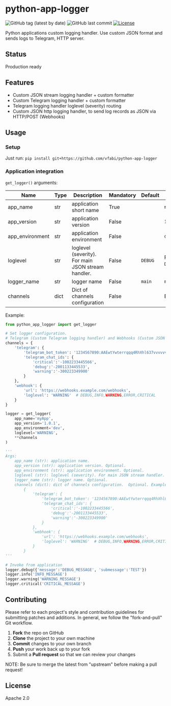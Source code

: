 # python-app-logger

![GitHub tag (latest by date)](https://img.shields.io/github/v/tag/vfabi/python-app-logger)
![GitHub last commit](https://img.shields.io/github/last-commit/vfabi/python-app-logger)
[![License](https://img.shields.io/badge/License-Apache%202.0-blue.svg)](https://opensource.org/licenses/Apache-2.0)

Python applications custom logging handler. Use custom JSON format and sends logs to Telegram, HTTP server.  

## Status

Production ready

## Features
- Custom JSON stream logging handler + custom formatter
- Custom Telegram logging handler + custom formatter
- Telegram logging handler loglevel (severity) routing
- Custom JSON http logging handler, to send log records as JSON via HTTP/POST (Webhooks)

## Usage

### Setup
Just run: `pip install git+https://github.com/vfabi/python-app-logger`

### Application integration
`get_logger()` arguments:  

Name | Type | Description | Mandatory | Default | Example
--- | --- | --- | --- | --- | ---
app_name | str | application short name | True | | `myapp` |
app_version | str | application version | False | | `1.0.1` |
app_environment | str | application environment | False | | `dev` |
loglevel | str | loglevel (severity). For main JSON stream handler. | False | `DEBUG` | Possible values: `DEBUG`,`INFO`,`WARNING`,`ERROR`,`CRITICAL`|
logger_name | str | logger name | False | `main` | `myapp` |
channels | dict | Dict of channels configuration | False | | Example you can find below |


Example:

```python
from python_app_logger import get_logger

# Set logger configuration.  
# Telegram (Custom Telegram logging handler) and Webhooks (Custom JSON http logging handler).  
channels = {
    'telegram': {
        'telegram_bot_token': '1234567890:AAEwtYwterrqqq4RhXhl637vvvvvv',
        'telegram_chat_ids': {
            'critical':'-1002233445566',
            'debug':'-2001133445533',
            'warning':'-300223349900'
        }
    },
    'webhook': {
        'url': 'https://webhooks.example.com/webhooks',
        'loglevel': 'WARNING'  # DEBUG,INFO,WARNING,ERROR,CRITICAL
    }
}

logger = get_logger(
    app_name='myApp',
    app_version='1.0.1',
    app_environment='dev',
    loglevel='WARNING',
    **channels
)

'''
Args:
    app_name (str): application name.
    app_version (str): application version. Optional.
    app_environment (str): application environment. Optional.
    loglevel (str): loglevel (severity). For main JSON stream handler. Optional. Possible values: DEBUG,INFO,WARNING,ERROR,CRITICAL.
    logger_name (str): logger name. Optional.
    channels (dict): dict of channels configuration.  Optional. Example:
        {
            'telegram': {
                'telegram_bot_token': '1234567890:AAEwtYwterrqqq4RhXhl637vvvvvv',
                'telegram_chat_ids': {
                    'critical':'-1002233445566',
                    'debug':'-2001133445533',
                    'warning':'-300223349900'
                }
            },
            'webhook': {
                'url': 'https://webhooks.example.com/webhooks',
                'loglevel': 'WARNING'  # DEBUG,INFO,WARNING,ERROR,CRITICAL
            }
        }
'''

# Invoke from application
logger.debug({'message':'DEBUG_MESSAGE', 'submessage':'TEST'})
logger.info('INFO_MESSAGE')
logger.warning('WARNING_MESSAGE')
logger.critical('CRITICAL_MESSAGE')
```

## Contributing
Please refer to each project's style and contribution guidelines for submitting patches and additions. In general, we follow the "fork-and-pull" Git workflow.

 1. **Fork** the repo on GitHub
 2. **Clone** the project to your own machine
 3. **Commit** changes to your own branch
 4. **Push** your work back up to your fork
 5. Submit a **Pull request** so that we can review your changes

NOTE: Be sure to merge the latest from "upstream" before making a pull request!

## License
Apache 2.0
